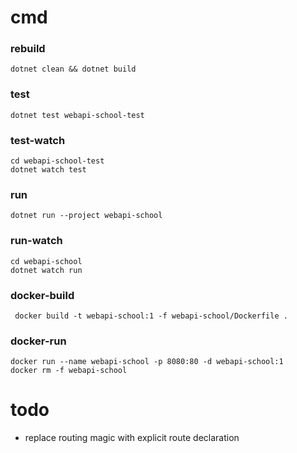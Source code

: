 # cmd

### rebuild
    dotnet clean && dotnet build

### test
    dotnet test webapi-school-test

### test-watch
    cd webapi-school-test
    dotnet watch test

### run
    dotnet run --project webapi-school

### run-watch
    cd webapi-school
    dotnet watch run

### docker-build
     docker build -t webapi-school:1 -f webapi-school/Dockerfile .

### docker-run
    docker run --name webapi-school -p 8080:80 -d webapi-school:1
    docker rm -f webapi-school

# todo
- replace routing magic with explicit route declaration